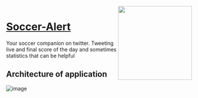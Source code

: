 <img src="https://pbs.twimg.com/profile_images/1357444046525001730/nD4NSAKY_400x400.jpg" width="200px" height="200px" align="right"/>

# [Soccer-Alert](https://twitter.com/SoccerAlertBot)

Your soccer companion on twitter. Tweeting live and final score of the day and sometimes statistics that can be helpful

## Architecture of application

![image](https://user-images.githubusercontent.com/49374657/159812952-60e81a32-6682-4403-83ca-40b75bf25f0f.png)
